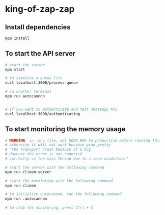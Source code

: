 # king-of-zap-zap

## Install dependencies

```bash
npm install
```

## To start the API server

```bash
# start the server
npm start

# to simulate a queue list
curl localhost:3000/process-queue

# in another terminal
npm run autocannon


# if you want to authenticate and test whatsapp API
curl localhost:3000/authenticating
```

## To start monitoring the memory usage

```sh
# WARNING: in .env file, set NODE_ENV to production before running this command, 
# otherwise it will not work because pino-pretty 
# "the transport crash because of a bug  
# However the error is not reported 
# correctly on the main thread due to a race condition."

# start the server with the following command
npm run climem:server

# start the monitoring with the following command
npm run climem

# to initialize autocannon, run the following command
npm run :autocannon

# to stop the monitoring, press Ctrl + C
```

